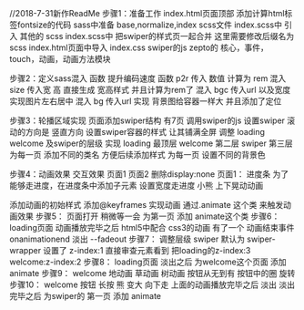 //2018-7-31新作ReadMe
步骤1：准备工作
  index.html页面顶部 添加计算html标签fontsize的代码
  sass中准备 base,normalize,index scss文件
  index.scss中 引入 其他的 scss
  index.scss中 把swiper的样式页一起合并 这里需要修改后缀名为scss
  index.html页面中导入 index.css swiper的js zepto的 核心，事件，touch，动画，动画方法模块

步骤2：定义sass混入 函数 提升编码速度
  函数 p2r 传入 数值 计算为 rem
  混入 size 传入宽 高 直接生成 宽高样式 并且计算为rem了
  混入 bgc  传入url 以及宽度 实现图片左右居中
  混入 bg   传入url 实现 背景图给容器一样大 并且添加了定位

步骤3：轮播区域实现
  页面添加swiper结构 有7页
  调用swiper的js 设置swiper 滚动的方向是 竖直方向
  设置swiper容器的样式 让其铺满全屏
  调整 loading welcome 及swiper的层级 实现
      loading 最顶层
      welcome 第二层
      swiper 第三层
  为每一页 添加不同的类名 方便后续添加样式
  为每一页 设置不同的背景色

步骤4：动画效果 交互效果
  页面1 页面2 删除display:none
    页面1：
      进度条
          为了能够走进度，在进度条中添加子元素 设置宽度走进度
      小熊
          上下晃动动画  
    
  添加动画的初始样式
  添加@keyframes 实现动画
  通过.animate 这个类 来触发动画效果
步骤5：
  页面打开 稍微等一会 为第一页 添加 animate这个类
步骤6：
  loading页面 动画播放完毕之后  html5中配合 css3的动画 有了一个 动画结束事件 onanimationend
    淡出  --fadeout
步骤7：
  调整层级
    swiper 默认为 swiper-wrapper 设置了 z-index:1 直接审查元素看到
    把loading的z-index:3
      welcome:z-index:2
步骤8：
  loading页面 淡出之后
    为welcome这个页面 添加 animate
步骤9：
  welcome
    地动画
    草动画
    树动画
    按钮从无到有
      按钮中的圈 旋转
步骤10：
  welcome
    按钮 长按
      熊 变大 向下走
      上面的动画播放完毕之后 淡出
        淡出完毕之后 为swiper的 第一页 添加 animate


  
